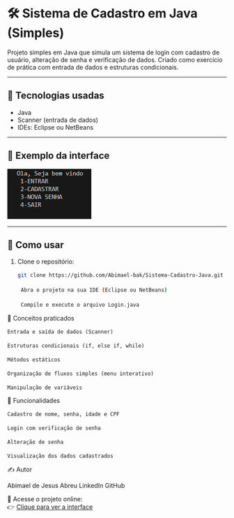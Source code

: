 # 🛠️ Sistema de Cadastro em Java (Simples)

Projeto simples em Java que simula um sistema de login com cadastro de usuário, alteração de senha e verificação de dados. Criado como exercício de prática com entrada de dados e estruturas condicionais.

---

## 🚀 Tecnologias usadas

- Java
- Scanner (entrada de dados)
- IDEs: Eclipse ou NetBeans

---

## 📸 Exemplo da interface

![Tela do projeto](tela.png)

---

## 🔧 Como usar

1. Clone o repositório:
   ```bash
   git clone https://github.com/Abimael-bak/Sistema-Cadastro-Java.git

    Abra o projeto na sua IDE (Eclipse ou NetBeans)

    Compile e execute o arquivo Login.java

🧠 Conceitos praticados

    Entrada e saída de dados (Scanner)

    Estruturas condicionais (if, else if, while)

    Métodos estáticos

    Organização de fluxos simples (menu interativo)

    Manipulação de variáveis

📌 Funcionalidades

    Cadastro de nome, senha, idade e CPF

    Login com verificação de senha

    Alteração de senha

    Visualização dos dados cadastrados

✍️ Autor

Abimael de Jesus Abreu
LinkedIn
GitHub

🔗 Acesse o projeto online:  
👉 [Clique para ver a interface](https://abimael-bak.github.io/Sistema-Cadastro-Java/)

